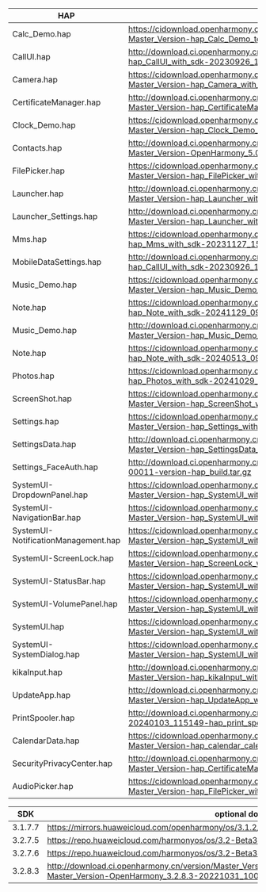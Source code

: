 | HAP | permanent archive addresses |
| - | - |
| Calc_Demo.hap | https://cidownload.openharmony.cn/version/Master_Version/hap_Calc_Demo_test_with_sdk/20241127_152327/version-Master_Version-hap_Calc_Demo_test_with_sdk-20241127_152327-hap_Calc_Demo_test_with_sdk.tar.gz |
| CallUI.hap | http://download.ci.openharmony.cn/version/Master_Version/hap_CallUI_with_sdk/20230926_121610/version-Master_Version-hap_CallUI_with_sdk-20230926_121610-hap_CallUI_with_sdk.tar.gz |
| Camera.hap | https://cidownload.openharmony.cn/version/Master_Version/hap_Camera_with_sdk/20240409_144519/version-Master_Version-hap_Camera_with_sdk-20240409_144519-hap_Camera_with_sdk.tar.gz |
| CertificateManager.hap | http://download.ci.openharmony.cn/version/Master_Version/hap_CertificateManager_with_sdk/20240801_185643/version-Master_Version-hap_CertificateManager_with_sdk-20240801_185643-hap_CertificateManager_with_sdk.tar.gz |
| Clock_Demo.hap | https://cidownload.openharmony.cn/version/Master_Version/hap_Clock_Demo_test_with_sdk/20241119_090938/version-Master_Version-hap_Clock_Demo_test_with_sdk-20241119_090938-hap_Clock_Demo_test_with_sdk.tar.gz |
| Contacts.hap | http://download.ci.openharmony.cn/version/Master_Version/hap_Contacts_with_sdk/20240809_103631/version-Master_Version-OpenHarmony_5.0.0.37-20240809_103631-hap_Contacts_with_sdk.tar.gz |
| FilePicker.hap | https://cidownload.openharmony.cn/version/Master_Version/hap_FilePicker_with_sdk/20240704_144325/version-Master_Version-hap_FilePicker_with_sdk-20240704_144325-hap_FilePicker_with_sdk.tar.gz |
| Launcher.hap | http://download.ci.openharmony.cn/version/Master_Version/hap_Launcher_with_sdk/20240319_192448/version-Master_Version-hap_Launcher_with_sdk-20240319_192448-hap_Launcher_with_sdk.tar.gz|
| Launcher_Settings.hap | http://download.ci.openharmony.cn/version/Master_Version/hap_Launcher_with_sdk/20240319_192448/version-Master_Version-hap_Launcher_with_sdk-20240319_192448-hap_Launcher_with_sdk.tar.gz|
| Mms.hap | https://cidownload.openharmony.cn/version/Master_Version/hap_Mms_with_sdk/20231127_151057/version-Master_Version-hap_Mms_with_sdk-20231127_151057-hap_Mms_with_sdk.tar.gz |
| MobileDataSettings.hap | http://download.ci.openharmony.cn/version/Master_Version/hap_CallUI_with_sdk/20230926_121610/version-Master_Version-hap_CallUI_with_sdk-20230926_121610-hap_CallUI_with_sdk.tar.gz |
| Music_Demo.hap | https://cidownload.openharmony.cn/version/Master_Version/hap_Music_Demo_test_with_sdk/20241010_144251/version-Master_Version-hap_Music_Demo_test_with_sdk-20241010_144251-hap_Music_Demo_test_with_sdk.tar.gz |
| Note.hap | https://cidownload.openharmony.cn/version/Master_Version/hap_Note_with_sdk/20241129_090450/version-Master_Version-hap_Note_with_sdk-20241129_090450-hap_Note_with_sdk.tar.gz |
| Music_Demo.hap | http://download.ci.openharmony.cn/version/Master_Version/hap_Music_Demo_test_with_sdk/20231220_180430/version-Master_Version-hap_Music_Demo_test_with_sdk-20231220_180430-hap_Music_Demo_test_with_sdk.tar.gz |
| Note.hap | https://cidownload.openharmony.cn/version/Master_Version/hap_Note_with_sdk/20240513_090653/version-Master_Version-hap_Note_with_sdk-20240513_090653-hap_Note_with_sdk.tar.gz |
| Photos.hap | https://cidownload.openharmony.cn/version/Daily_Version/hap_Photos_with_sdk/20241029_165617/version-Daily_Version-hap_Photos_with_sdk-20241029_165617-hap_Photos_with_sdk.tar.gz |
| ScreenShot.hap | https://cidownload.openharmony.cn/version/Master_Version/hap_ScreenShot_with_sdk/20240726_165713/version-Master_Version-hap_ScreenShot_with_sdk-20240726_165713-hap_ScreenShot_with_sdk.tar.gz |
| Settings.hap | https://cidownload.openharmony.cn/version/Master_Version/hap_Settings_with_sdk/20240123_183834/version-Master_Version-hap_Settings_with_sdk-20240123_183834-hap_Settings_with_sdk.tar.gz |
| SettingsData.hap | http://download.ci.openharmony.cn/version/Master_Version/hap_SettingsData_with_sdk/20231016_172558/version-Master_Version-hap_SettingsData_with_sdk-20231016_172558-hap_SettingsData_with_sdk.tar.gz |
| Settings_FaceAuth.hap | http://download.ci.openharmony.cn/Artifacts/hap_build/20230424-1-00011/version/Artifacts-hap_build-20230424-1-00011-version-hap_build.tar.gz |
| SystemUI-DropdownPanel.hap | https://cidownload.openharmony.cn/version/Master_Version/hap_SystemUI_with_sdk/20240723_224138/version-Master_Version-hap_SystemUI_with_sdk-20240723_224138-hap_SystemUI_with_sdk.tar.gz |
| SystemUI-NavigationBar.hap | https://cidownload.openharmony.cn/version/Master_Version/hap_SystemUI_with_sdk/20240723_224138/version-Master_Version-hap_SystemUI_with_sdk-20240723_224138-hap_SystemUI_with_sdk.tar.gz |
| SystemUI-NotificationManagement.hap | https://cidownload.openharmony.cn/version/Master_Version/hap_SystemUI_with_sdk/20240723_224138/version-Master_Version-hap_SystemUI_with_sdk-20240723_224138-hap_SystemUI_with_sdk.tar.gz |
| SystemUI-ScreenLock.hap | https://cidownload.openharmony.cn/version/Master_Version/hap_ScreenLock_with_sdk/20240326_163549/version-Master_Version-hap_ScreenLock_with_sdk-20240326_163549-hap_ScreenLock_with_sdk.tar.gz |
| SystemUI-StatusBar.hap | https://cidownload.openharmony.cn/version/Master_Version/hap_SystemUI_with_sdk/20240723_224138/version-Master_Version-hap_SystemUI_with_sdk-20240723_224138-hap_SystemUI_with_sdk.tar.gz |
| SystemUI-VolumePanel.hap | https://cidownload.openharmony.cn/version/Master_Version/hap_SystemUI_with_sdk/20240723_224138/version-Master_Version-hap_SystemUI_with_sdk-20240723_224138-hap_SystemUI_with_sdk.tar.gz |
| SystemUI.hap | https://cidownload.openharmony.cn/version/Master_Version/hap_SystemUI_with_sdk/20240723_224138/version-Master_Version-hap_SystemUI_with_sdk-20240723_224138-hap_SystemUI_with_sdk.tar.gz |
| SystemUI-SystemDialog.hap | https://cidownload.openharmony.cn/version/Master_Version/hap_SystemUI_with_sdk/20240723_224138/version-Master_Version-hap_SystemUI_with_sdk-20240723_224138-hap_SystemUI_with_sdk.tar.gz |
| kikaInput.hap | http://download.ci.openharmony.cn/version/Master_Version/hap_kikaInput_with_sdk/20230926_102115/version-Master_Version-hap_kikaInput_with_sdk-20230926_102115-hap_kikaInput_with_sdk.tar.gz |
| UpdateApp.hap | http://download.ci.openharmony.cn/version/Master_Version/hap_UpdateApp_with_sdk/20240822_191826/version-Master_Version-hap_UpdateApp_with_sdk-20240822_191826-hap_UpdateApp_with_sdk.tar.gz |
| PrintSpooler.hap | http://download.ci.openharmony.cn/version/Master_Version/hap_test1/20240103_115149/version-Master_Version-hap_test1-20240103_115149-hap_print_spooler_with_sdk.tar.gz |
| CalendarData.hap | https://cidownload.openharmony.cn/version/Master_Version/hap_calendar_calendardata_with_sdk/20240827_102305/version-Master_Version-hap_calendar_calendardata_with_sdk-20240827_102305-hap_calendar_calendardata_with_sdk.tar.gz |
| SecurityPrivacyCenter.hap | http://download.ci.openharmony.cn/version/Master_Version/hap_CertificateManager_with_sdk/20240801_185643/version-Master_Version-hap_CertificateManager_with_sdk-20240801_185643-hap_CertificateManager_with_sdk.tar.gz |
| AudioPicker.hap | https://cidownload.openharmony.cn/version/Master_Version/hap_FilePicker_with_sdk/20240704_144325/version-Master_Version-hap_FilePicker_with_sdk-20240704_144325-hap_FilePicker_with_sdk.tar.gz |


| SDK | optional download urls |
| - | - |
| 3.1.7.7 | https://mirrors.huaweicloud.com/openharmony/os/3.1.2/sdk-patch/ohos-sdk-full.tar.gz |
| 3.2.7.5 | https://repo.huaweicloud.com/harmonyos/os/3.2-Beta3/ohos-sdk-windows_linux-full.tar.gz |
| 3.2.7.6 | https://repo.huaweicloud.com/harmonyos/os/3.2-Beta3/sdk-patch/ohos-sdk-full.tar.gz |
| 3.2.8.3 | http://download.ci.openharmony.cn/version/Master_Version/OpenHarmony_3.2.8.3/20221031_100640/version-Master_Version-OpenHarmony_3.2.8.3-20221031_100640-ohos-sdk-full.tar.gz |
